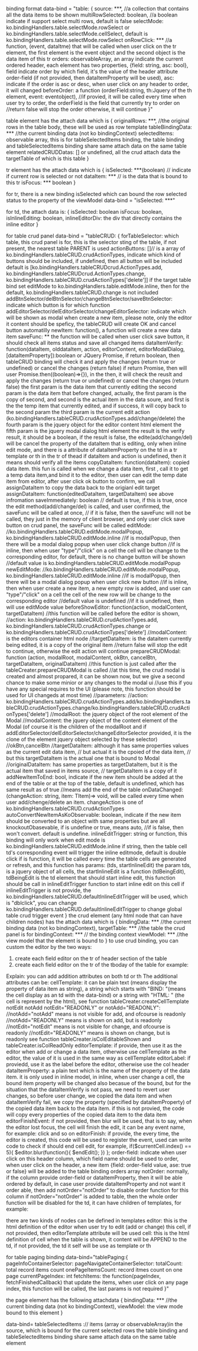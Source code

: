binding format
data-bind = "table: {
    source: ***, //a collection that contains all the data items to be shown
    multiRowSelected: boolean, //a boolean indicate if support select multi rows, default is false
    selectMode: ko.bindingHandlers.table.selectMode.rowSelect or ko.bindingHandlers.table.selectMode.cellSelect, default is ko.bindingHandlers.table.selectMode.rowSelect
    onRowClick: *** //a function, (event, dataItme) that will be called when user click on the tr element, the first element is the event object and the second object is the data item of this tr 
    orders: observableArray, an array indicate the current ordered header, each element has two properties, {field: string, asc: bool}, field indicate order by which field, 
             it's the value of the header attribute order-field (if not provided, then dataItemProperty will be used),
             asc: indicate if the order is asc or desc, when user click on any header to order, it will changed
    beforeOrder: a function (orderField:string, th:Jquery of the th element, event: eventobject), 
            //if provied, it will be called every time when user try to order, the orderField is the field that currently try to order on
            //return false will stop the order otherwise, it will continue
}"

table element has the attach data which is 
{
    originalRows: ***, //the original rows in the table body, these will be used as row template
    tableBindingData: *** //the current binding data (not ko bindingContext)
    selectedItems: observable array, this is for tableSelectedItems binding, the table binding and tableSelectedItems binding share same attach data on the same table element
    relatedCRUDDatas: [] or undefined, all the crud attach data the targetTable of which is this table
}

tr element has the attach data which is
{
    isSelected: ***(boolean) // indicate if current row is selected or not
    dataItem: *** // is the data that is bound to this tr
    isFocus: *** boolean
}

for tr, there is a new binding isSelected which can bound the row selected status to the property of the viewModel
data-bind = "isSelected: ***"

for td, the attach data is:
{
     isSelected: boolean
     isFocus: boolean,
     isInlineEditing: boolean,
     inlineEditorDiv: the div that directly contains the inline editor
}


for table crud panel
data-bind = "tableCRUD: {
    forTableSelector: which table, this crud panel is for, this is the selector sting of the table, if not present, the nearest table PARENT is used
    actionButtons: []// is a array of ko.bindingHandlers.tableCRUD.crudActionTypes, indicate which kind of buttons should be included, if undefined, then all button will be included
                    default is [ko.bindingHandlers.tableCRUDcrud.ActionTypes.add, ko.bindingHandlers.tableCRUDcrud.ActionTypes.change, ko.bindingHandlers.tableCRUD.crudActionTypes['delete']]
                    if the target table bind set editMode to ko.bindingHandlers.table.editMode.inline, then for the default, ko.bindingHandlers.tableCRUD.change is not included
    addBtnSelector/delBtnSelector/changeBtnSelector/saveBtnSelector: indicate which button is for which function
    addEditorSelector/delEditorSelector/changeEditorSelector: indicate which will be shown as modal when create a new item, please note, only the editor it content should be speficy, the tableCRUD will create OK and cancel button automatilly
    newItem: function(), a function will create a new data item
    saveFunc: ** the function will be called when user click save button, it should check all items status and save all changed items
    dataItemVerify: function(dataItem, olddataItem, action, editorContent, editorModalDialog, [dataItemProperty]):boolean or JQuery Promise, 
                    if return boolean, then tableCRUD binding will check it and apply the changes (return true or undefined) or cancel the changes (return false)
                    if return Promise, then will user Promise.then((boolean)=>{}), in the then, it will check the reuslt and apply the changes (return true or undefined) or cancel the changes (return false)
                    the first param is the data item that currently editing
                    the second param is the data item that before changed, actually, the first param is the copy of second, and second is the actual item in the data soure, and first is the the temp item that currently edited, and if success, it will copy back to the second param
                    the third param is the current edit action (ko.bindingHandlers.tableCRUD.crudActionTypes.add/change/delete)
                    the fourth param is the jquery object for the editor content html element
                    the fifth param is the jquery modal dialog html element
                    the result is the verify result, it should be a boolean, if the result is false, the edite(add/change/del) will be cancel
                    the property of the dataItem that is editing, only when inline edit mode, and there is a attribute of dataItemProperty on the td in a tr template or th in the tr of thead
                    if dataItem and action is undefined, then it means should verify all the items
    copyDataItem: function(dataItem): copied data item. this fun is called when we change a data item, first , call it to get a temp data item,and bind it to the editor, then
                  user can edit the temp date item from editor, after user click ok button to confirm, we call assignDataItem to copy the data back to the origianl edit target
    assignDataItem: function(editedDataItem, targetDataItem) see above infromation
    saveImmediately: boolean // default is true, if this is true, once the edit method(add/change/del) is called, and user confirmed, the saveFunc will be called at once,
                             // if it is false, then the saveFunc will not be called, they just in the memory of client browser, and only user click save button on crud panel, the saveFunc will be called
    editMode: //ko.bindingHandlers.tableCRUD.editMode.modalPopup, ko.bindingHandlers.tableCRUD.editMode.inline
              //if is modalPopup, then there will be a modal dialog popup when user click change button
              //if is inline, then when user "type"/"click" on a cell the cell will be change to the corresponding editor, for default, there is no change button will be shown
              //default value is ko.bindingHandlers.tableCRUD.editMode.modalPopup
    newEditMode: //ko.bindingHandlers.tableCRUD.editMode.modalPopup, ko.bindingHandlers.tableCRUD.editMode.inline
              //if is modalPopup, then there will be a modal dialog popup when user click new button
              //if is inline, then when user create a new item, a new empty row is added, and user can "type"/"click" on a cell the cell of the new row will be change to the corresponding editor
              //default value is undefined
              //if it is undefined, then will use editMode value
    beforeShowEditor: function(action, modalContent, targetDataItem) //this function will be called before the editor is shown, 
                //action: ko.bindingHandlers.tableCRUD.crudActionTypes.add, ko.bindingHandlers.tableCRUD.crudActionTypes.change or ko.bindingHandlers.tableCRUD.crudActionTypes['delete']
                //modalContent: is the editors container html node
                //targetDataItem: is the dataitem currently being edited, it is a copy of the original item
                //return false will stop the edit to continue, otherwise the edit action will continue
    prepareCRUDModal: function (action, modalRoot, modalContent, okBtn, cancelBtn, targetDataItem, originalDataItem)
                //this function is just called after the  tableCreater.prepareCRUDModal is called
                //at this time, the crud modal is created and almost propared, it can be shown now, but we give a second chance to make some minior or any changes to the modal ui
                //use this if you have any special requires to the UI (please note, this function should be used for UI changeds at most time)
                //parameters:
                //action: ko.bindingHandlers.tableCRUD.crudActionTypes.add/ko.bindingHandlers.tableCRUD.crudActionTypes.change/ko.bindingHandlers.tableCRUD.crudActionTypes['delete']
                //modalRoot: the jquery object of the root element of the Modal
                //modalContent: the jquery object of the content element of the Modal (of course it is the children of the modalRoot and if addEditorSelector/delEditorSelector/changeEditorSelector provided, it is the clone of the element jquery object selected by these selector)
                //okBtn,cancelBtn
                //targetDataItem: although it has same properties values as the current edit data item, 
                //                but actual it is the cpoied of the data item, 
                //                but this targetDataItem is the actual one that is bound to Modal
                //originalDataItem: has same properties as targetDataItem, but it is the actual item that saved in items source, 
                //                targetDataItem is a copy of it
    addNewItemToEnd: bool, indicate if the new item should be added at the end of the table or at the top of the table, default is undefined, which has same result as of true
                //means add the end of the table
    onDataChanged:(changeAction: string, item: TItem)=> void, will be called every time when user add/chenge/delete an item. changeAction is one of ko.bindingHandlers.tableCRUD.crudActionTypes
    autoConvertNewItemAsKoObservable: boolean, indicate if the new item should be converted to an object with same properties but are all knockoutObasevable, if is undefine or true, means auto, 
                //if is false, then won't convert. default is undefine.
    inlineEditTrigger: string or function, this binding will only work when edit mode is ko.bindingHandlers.tableCRUD.editMode.inline
                if string, then the table cell td's corresponding event will trigger the inline editmode, default is double click
                if is function, it will be called every time the table cells are generated or refresh, and this function has params: (tds, startInlineEdit)
                the param tds, is a jquery object of all cells, the startInlineEdit is a function (tdBeingEdit), tdBeingEdit is the td element that should start inline edit, this function should be call in inlineEditTrigger function to start inline edit on this cell
                if inlineEditTrigger is not provide, the ko.bindingHandlers.tableCRUD.defaultInlineEditTrigger will be used, which is "dblclick", you can change ko.bindingHandlers.tableCRUD.defaultInlineEditTrigger to change global table crud trigger event
}
the crud element (any html node that can have children nodes) has the attach data which is
{
    bindingData: *** //the current binding data (not ko bindingContext),
    targetTable: *** //the table the crud panel is for
    bindingContext: *** // the binding context
    viewModel: *** //the view model that the element is bound to
}
to use crud binding, you can custom the editor by the two ways:
1. create each field editor on the tr of header section of the table
2. create each field editor on the tr of the tboday of the table
for example:
<!--
<table id="vesselInstanceTable" data-bind="table: { source: oDataItems.items }">
    <thead>
        <tr>
            <th cellTemplate="InstanceNo" notEdit="notEdit" notAdd="notAdd" dataItemProperty="InstanceNo" order-field="InstanceNo">
                <div>#</div>
            </th>
            <th cellTemplate="Name" dataItemProperty="Name" order-field="Name"
                editortemplate="HTML: (-|input type='text' data-bind='{value:Name}' class='validate[required]' /|-)">
                <div>The Name</div>
            </th>
            <th cellTemplate="IMO" notEdit="READONLY" notOrder="notOrder"
                editortemplate="HTML: (-|input type='text' data-bind='{value:IMO}' class='validate[required,custom[imo]]' /|-)">
                <div>IMO</div>
            </th>
            <th cellTemplate="BIND: format:{value:StartDate,formatStr:'@Context.CurrentGlobalFormat().ShortDateFormat',dateType:ko.bindingHandlers.format.dataTypes.dateTime}"
                    notEdit="READONLY"
                    editorLabel="@VesselInstanceRes.StartColHeader (@Context.CurrentGlobalFormat().ShortDateFormat.ToUpper())"
                    editorTemplate="HTML: (-|input type='text' data-date-format='@globalFormat.ShortDateFormat' data-bind='datetimepicker:{datetime:StartDate}' class='validate[required,custom[cultureDate[@Context.CurrentGlobalFormat().ShortDateFormat]],custom[cultureDateFuture[@Context.CurrentGlobalFormat().ShortDateFormat,2010-01-01]]]' /|-)">
                    editorFinishEvent="blur"
                    editorFinish="some code to trigger the finish edit"
                <div>Start Date</div>
            </th>
        </tr>
    </thead>
<table>
or
<table id="vesselInstanceTable" data-bind="table: { source: oDataItems.items }">
    <thead>
    ...
    </thead>
    <tbody>
        <tr>
            <td data-bind="text:Name" dataItemProperty="Name" order-field="Name"/>
            <td cellTemplate="InstanceNo" notEdit="notEdit" notAdd="notAdd"/>
            <td cellTemplate="Name" editortemplate="HTML: (-|input type='text' data-bind='{value:Name}' class='validate[required]' /|-)"
                editorFinishEvent="blur"
                editorFinish="some code to trigger the finish edit"/>
        </tr>
    </tbody>
<table>
or
<table id="vesselInstanceTable" data-bind="table: { source: oDataItems.items }">
    <thead>
    ...
    </thead>
    <tbody>
        <tr>
            <td data-bind="text:Name" dataItemProperty="Name" order-field="Name"/>
            <td cellTemplate="InstanceNo" notEdit="notEdit" notAdd="notAdd"/>
            <td cellTemplate="Name"
                editorFinishEvent="blur"
                editorFinish="some code to trigger the finish edit">
                <templates>
                    <editor>
                        <input type="text" data-bind='{value:Name}' class='validate[required]'/>
                    </editor>
                </templates>
            </td>
        </tr>
    </tbody>
<table>
-->
Explain:
you can add addition attributes on both td or th
The additional attributes can be:
  cellTemplate: it can be plain text (means display the property of data item as string), a string which starts with "BIND: "(means the cell display as an td with the data-bind)
                or a string with "HTML: " (the cell is represent by the html), see function tableCreater.createCellTemplate
  notEdit notAdd notEdit="READONLY" or notAdd="READONLY":
                //notAdd="notAdd" means is not visible for add, and ofcourse is readonly
                //notAdd="READONLY" means is shown on add, but is readonly
                //notEdit="notEdit" means is not visible for change, and ofcourse is readonly
                //notEdit="READONLY" means is shown on change, but is readonly
                see function tableCreater.isColEditableShown and tableCreater.isColReadOnly
  editorTemplate: if provide, then use it as the editor when add or change a data item, otherwise use cellTemplate as the editor, the value of it is used in the same way as cellTemplate
  editorLabel: if proviedd, use it as the label before the editor, otherwise use the col header
  dataItemProperty: a plain text which is the name of the property of the data item. it is only used in inline model, in inline, when user change a cell, the bound item property will be changed also
                 becasue of the bound, but for the situation that the dataItemVerify is not pass, we need to revert user changes, so before user change, we copied the data item
                 and when dataItemVerify fail, we copy the property (specified by dataItemProperty) of the copied data item back to the data item. 
                 if this is not provied, the code will copy every properties of the copied data item to the data item
  editorFinishEvent: if not provided, then blur will be used, that is to say, when the editor lost focus, the cell will finish the edit, it can be any event name, for example: click and so on
  editorFinish: if provide, the every time, the editor is created, this code will be used to register the event, used can write code to check if should end cell edit,
                for example, 
                  if($currentCell.index() == 5){
                    $editor.blur(function(){
                      $endEdit();
                    })
                  };
  order-field: indicate when user click on this header column, which field name should be used to order, when user click on the header, a new item {field: order-field value, ase: true or false}
                will be added to the table binding orders array
  notOrder: normally, if the column provide order-field or dataItemProperty, then it will be able ordered by default, in case user provide dataItemProperty and not want it order able, then add notOrder="notOrder" to disable order function for this column
            if notOrder="notOrder" is added to table, then the whole order function will be disabled
for the td, it can have children of templates, for example:
<!--
    <templates>
        <editor>
            <input type="text" data-bind='value:Name' class='validate[required]'/>
        </editor>
    </templates>
-->
there are two kinds of nodes can be defined in templates
    editor: this is the html definition of the editor when user try to edit (add or change) this cell, if not provided, then editorTemplate attribute will be used
    cell: this is the html definition of cell when the table is shown, it content will be APPEND to the td, if not provided, the td it self will be use as template or th

for table paging binding
data-bind="tablePaging:{
  pageInfoContainerSelector:
  pageNavigateContainerSelector:
  totalCount: total record items count
  onePageItemsCount: record itmes count on one page
  currentPageIndex: int
  fetchItems: the function(pageIndex, fetchFinishedCallback) that update the items, when user click on any page index, this function will be called, the last params is not required
}"

the page element has the following attachdata
{
    bindingData: *** //the current binding data (not ko bindingContext),
    viewModel: the view mode bound to this element
}

data-bind= tableSelectedItems :// items (array or observableArray)in the source, which is bound for the current selected rows
the table binding and tableSelectedItems binding share same attach data on the same table element